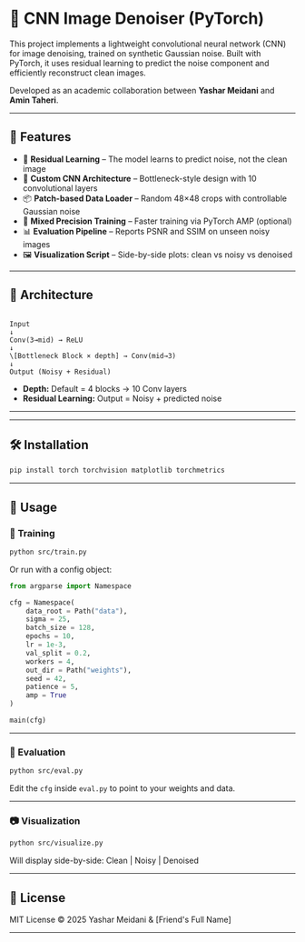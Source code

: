 

# 🧼 CNN Image Denoiser (PyTorch)

This project implements a lightweight convolutional neural network (CNN) for image denoising, trained on synthetic Gaussian noise. Built with PyTorch, it uses residual learning to predict the noise component and efficiently reconstruct clean images.

Developed as an academic collaboration between **Yashar Meidani** and **Amin Taheri**.

---

## 📌 Features

- 🔁 **Residual Learning** – The model learns to predict noise, not the clean image
- 🧠 **Custom CNN Architecture** – Bottleneck-style design with 10 convolutional layers
- 📦 **Patch-based Data Loader** – Random 48×48 crops with controllable Gaussian noise
- 🚀 **Mixed Precision Training** – Faster training via PyTorch AMP (optional)
- 📊 **Evaluation Pipeline** – Reports PSNR and SSIM on unseen noisy images
- 🖼️ **Visualization Script** – Side-by-side plots: clean vs noisy vs denoised

---

## 🧠 Architecture

```

Input
↓
Conv(3→mid) → ReLU
↓
\[Bottleneck Block × depth] → Conv(mid→3)
↓
Output (Noisy + Residual)

```

- **Depth:** Default = 4 blocks → 10 Conv layers
- **Residual Learning:** Output = Noisy + predicted noise

---


---

## 🛠️ Installation

```bash
pip install torch torchvision matplotlib torchmetrics
````

---

## 🏁 Usage

### 🔧 Training

```bash
python src/train.py
```

Or run with a config object:

```python
from argparse import Namespace

cfg = Namespace(
    data_root = Path("data"),
    sigma = 25,
    batch_size = 128,
    epochs = 10,
    lr = 1e-3,
    val_split = 0.2,
    workers = 4,
    out_dir = Path("weights"),
    seed = 42,
    patience = 5,
    amp = True
)

main(cfg)
```

---

### 🧪 Evaluation

```bash
python src/eval.py
```

Edit the `cfg` inside `eval.py` to point to your weights and data.

---

### 📷 Visualization

```bash
python src/visualize.py
```

Will display side-by-side: Clean | Noisy | Denoised

---

## 📄 License

MIT License
© 2025 Yashar Meidani & \[Friend's Full Name]

---



